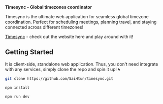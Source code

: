 **Timesync - Global timezones coordinator**


Timesync is the ultimate web application for seamless global timezone coordination. Perfect for scheduling meetings, planning travel, and staying connected across different timezones!

[Timesync](https://timesync.saihtun.xyz) - check out the website here and play around with it!

## Getting Started

It is client-side, standalone web application. Thus, you don't need integrate with any services, simply clone the repo and spin it up! 🌀

```bash
git clone https://github.com/SaiHtun/timesync.git
```
```bash
npm install
```
```bash
npm run dev
```
